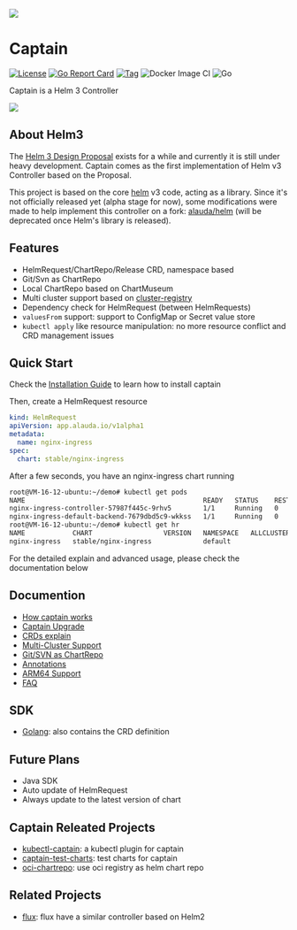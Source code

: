 ![](./logo.png)
# Captain

[![License](https://img.shields.io/badge/License-Apache%202.0-blue.svg)](https://opensource.org/licenses/Apache-2.0)
[![Go Report Card](https://goreportcard.com/badge/github.com/alauda/captain)](https://goreportcard.com/report/github.com/alauda/captain) [![Tag](https://img.shields.io/github/tag/alauda/captain)](https://img.shields.io/github/tag/alauda/captain)
![Docker Image CI](https://github.com/alauda/captain/workflows/Docker%20Image%20CI/badge.svg)
![Go](https://github.com/alauda/captain/workflows/Go/badge.svg)

Captain is a Helm 3 Controller


![](./docs/imgs/captain-arc-2.png)


## About Helm3 

The [Helm 3 Design Proposal](https://github.com/helm/community/blob/master/helm-v3/000-helm-v3.md) exists for a while and currently it is still under heavy development. Captain comes as the first implementation of Helm v3 Controller based on the Proposal.

This project is based on the core [helm](https://github.com/helm/helm) v3 code, acting as a library. Since it's not officially 
released yet (alpha stage for now), some modifications were made to help implement this controller on a fork: [alauda/helm](https://github.com/alauda/helm) (will be deprecated once Helm's library is released).

## Features
* HelmRequest/ChartRepo/Release CRD, namespace based
* Git/Svn as ChartRepo
* Local ChartRepo based on ChartMuseum
* Multi cluster support based on [cluster-registry](https://github.com/kubernetes/cluster-registry)
* Dependency check for HelmRequest (between HelmRequests)
* `valuesFrom` support: support to ConfigMap or Secret value store
* `kubectl apply` like resource manipulation: no more resource conflict and CRD management issues


## Quick Start
Check the [Installation Guide](./docs/en/install.md) to learn how to install captain

Then, create a HelmRequest resource 

```yaml
kind: HelmRequest
apiVersion: app.alauda.io/v1alpha1
metadata:
  name: nginx-ingress
spec:
  chart: stable/nginx-ingress
```
After a few seconds, you have an nginx-ingress chart running

```bash
root@VM-16-12-ubuntu:~/demo# kubectl get pods
NAME                                             READY   STATUS    RESTARTS   AGE
nginx-ingress-controller-57987f445c-9rhv5        1/1     Running   0          16s
nginx-ingress-default-backend-7679dbd5c9-wkkss   1/1     Running   0          16s
root@VM-16-12-ubuntu:~/demo# kubectl get hr
NAME            CHART                  VERSION   NAMESPACE   ALLCLUSTER   PHASE    AGE
nginx-ingress   stable/nginx-ingress             default                  Synced   23s
```

For the detailed explain and advanced usage, please check the documentation below



## Documention

* [How captain works](./docs/en/captain.md)
* [Captain Upgrade](./docs/en/upgrade.md)
* [CRDs explain](./docs/en/crd.md)
* [Multi-Cluster Support](./docs/en/multi-cluster.md)
* [Git/SVN as ChartRepo](./docs/en/vcs-repo.md)
* [Annotations](./docs/en/ano.md)
* [ARM64 Support](./docs/en/arm64.md)
* [FAQ](./docs/en/faq.md)

## SDK
* [Golang](https://github.com/alauda/helm-crds): also contains the CRD definition

## Future Plans
* Java SDK
* Auto update of HelmRequest
* Always update to the latest version of chart


## Captain Releated Projects
* [kubectl-captain](https://github.com/alauda/kubectl-captain): a kubectl plugin for captain
* [captain-test-charts](https://github.com/alauda/captain-test-charts): test charts for captain
* [oci-chartrepo](https://github.com/alauda/oci-chartrepo): use oci registry as helm chart repo

## Related Projects

* [flux](https://github.com/fluxcd/flux): flux have a similar controller based on Helm2


